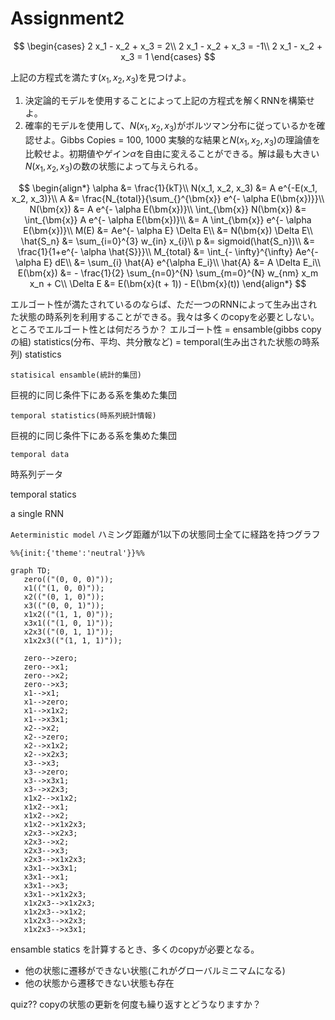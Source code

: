 # Assignment2

$$
\begin{cases}
2 x_1 - x_2 + x_3 = 2\\
2 x_1 - x_2 + x_3 = -1\\
2 x_1 - x_2 + x_3 = 1
\end{cases}
$$

上記の方程式を満たす$(x_1, x_2, x_3)$を見つけよ。

1. 決定論的モデルを使用することによって上記の方程式を解くRNNを構築せよ。
2. 確率的モデルを使用して、$N(x_1, x_2, x_3)$がボルツマン分布に従っているかを確認せよ。Gibbs Copies = 100, 1000 実験的な結果と$N(x_1, x_2, x_3)$の理論値を比較せよ。初期値やゲイン$\alpha$を自由に変えることができる。解は最も大きい$N(x_1, x_2, x_3)$の数の状態によって与えられる。

$$
\begin{align*}
   \alpha
   &= \frac{1}{kT}\\
   N(x_1, x_2, x_3)
   &= A e^{-E(x_1, x_2, x_3)}\\
   A
   &= \frac{N_{total}}{\sum_{}^{\bm{x}} e^{- \alpha E(\bm{x})}}\\
   N(\bm{x})
   &= A e^{- \alpha E(\bm{x})}\\
   \int_{\bm{x}} N(\bm{x})
   &= \int_{\bm{x}} A e^{- \alpha E(\bm{x})}\\
   &= A \int_{\bm{x}} e^{- \alpha E(\bm{x})}\\
   M(E)
   &= Ae^{- \alpha E} \Delta E\\
   &= N(\bm{x}) \Delta E\\
   \hat{S_n}
   &= \sum_{i=0}^{3} w_{in} x_{i}\\
   p
   &= sigmoid(\hat{S_n})\\
   &= \frac{1}{1+e^{- \alpha \hat{S}}}\\
   M_{total}
   &= \int_{- \infty}^{\infty} Ae^{- \alpha E} dE\\
   &= \sum_{i} \hat{A} e^{\alpha E_i}\\
   \hat{A}
   &= A \Delta E_i\\
   E(\bm{x})
   &= - \frac{1}{2} \sum_{n=0}^{N} \sum_{m=0}^{N} w_{nm} x_m x_n + C\\
   \Delta E
   &= E(\bm{x}(t + 1)) - E(\bm{x}(t))
\end{align*}
$$

エルゴート性が満たされているのならば、ただ一つのRNNによって生み出された状態の時系列を利用することができる。我々は多くのcopyを必要としない。ところでエルゴート性とは何だろうか？
エルゴート性 = ensamble(gibbs copy の組) statistics(分布、平均、共分散など) = temporal(生み出された状態の時系列) statistics

`statisical ensamble(統計的集団)`

巨視的に同じ条件下にある系を集めた集団

`temporal statistics(時系列統計情報)`

巨視的に同じ条件下にある系を集めた集団

`temporal data`

時系列データ



temporal statics

a single RNN

`Aeterministic model`
ハミング距離が1以下の状態同士全てに経路を持つグラフ

```mermaid
%%{init:{'theme':'neutral'}}%%

graph TD;
   zero(("(0, 0, 0)"));
   x1(("(1, 0, 0)"));
   x2(("(0, 1, 0)"));
   x3(("(0, 0, 1)"));
   x1x2(("(1, 1, 0)"));
   x3x1(("(1, 0, 1)"));
   x2x3(("(0, 1, 1)"));
   x1x2x3(("(1, 1, 1)"));

   zero-->zero;
   zero-->x1;
   zero-->x2;
   zero-->x3;
   x1-->x1;
   x1-->zero;
   x1-->x1x2;
   x1-->x3x1;
   x2-->x2;
   x2-->zero;
   x2-->x1x2;
   x2-->x2x3;
   x3-->x3;
   x3-->zero;
   x3-->x3x1;
   x3-->x2x3;
   x1x2-->x1x2;
   x1x2-->x1;
   x1x2-->x2;
   x1x2-->x1x2x3;
   x2x3-->x2x3;
   x2x3-->x2;
   x2x3-->x3;
   x2x3-->x1x2x3;
   x3x1-->x3x1;
   x3x1-->x1;
   x3x1-->x3;
   x3x1-->x1x2x3;
   x1x2x3-->x1x2x3;
   x1x2x3-->x1x2;
   x1x2x3-->x2x3;
   x1x2x3-->x3x1;
```

ensamble statics を計算するとき、多くのcopyが必要となる。

* 他の状態に遷移ができない状態(これがグローバルミニマムになる)
* 他の状態から遷移できない状態も存在

quiz??
copyの状態の更新を何度も繰り返すとどうなりますか？
